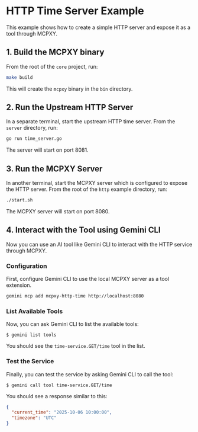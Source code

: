 # HTTP Time Server Example

This example shows how to create a simple HTTP server and expose it as a tool through MCPXY.

## 1. Build the MCPXY binary

From the root of the `core` project, run:

```bash
make build
```

This will create the `mcpxy` binary in the `bin` directory.

## 2. Run the Upstream HTTP Server

In a separate terminal, start the upstream HTTP time server. From the `server` directory, run:

```bash
go run time_server.go
```

The server will start on port 8081.

## 3. Run the MCPXY Server

In another terminal, start the MCPXY server which is configured to expose the HTTP server. From the root of the `http` example directory, run:

```bash
./start.sh
```

The MCPXY server will start on port 8080.

## 4. Interact with the Tool using Gemini CLI

Now you can use an AI tool like Gemini CLI to interact with the HTTP service through MCPXY.

### Configuration

First, configure Gemini CLI to use the local MCPXY server as a tool extension.
```bash
gemini mcp add mcpxy-http-time http://localhost:8080
```

### List Available Tools

Now, you can ask Gemini CLI to list the available tools:

```
$ gemini list tools
```

You should see the `time-service.GET/time` tool in the list.

### Test the Service

Finally, you can test the service by asking Gemini CLI to call the tool:

```
$ gemini call tool time-service.GET/time
```

You should see a response similar to this:

```json
{
  "current_time": "2025-10-06 10:00:00",
  "timezone": "UTC"
}
```
